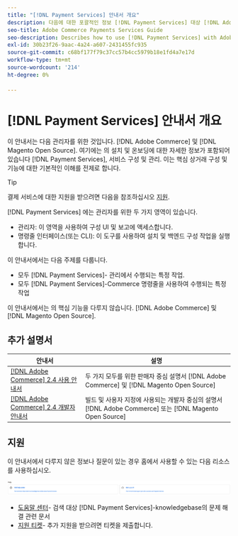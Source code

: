 ```yaml
---
title: "[!DNL Payment Services] 안내서 개요"
description: 다음에 대한 포괄적인 정보 [!DNL Payment Services] 대상 [!DNL Adobe Commerce] 및 [!DNL Magento Open Source] 설치 및 온보딩을 포함한 관리자
seo-title: Adobe Commerce Payments Services Guide
seo-description: Describes how to use [!DNL Payment Services] with Adobe Commerce or [!DNL Magento Open Source].
exl-id: 30b23f26-9aac-4a24-a607-2431455fc935
source-git-commit: c68bf177f79c37cc57b4cc5979b18e1fd4a7e17d
workflow-type: tm+mt
source-wordcount: '214'
ht-degree: 0%

---
```


# [!DNL Payment Services] 안내서 개요

이 안내서는 다음 관리자를 위한 것입니다. [!DNL Adobe Commerce] 및 [!DNL Magento Open Source]. 여기에는 의 설치 및 온보딩에 대한 자세한 정보가 포함되어 있습니다 [!DNL Payment Services], 서비스 구성 및 관리. 이는 핵심 상거래 구성 및 기능에 대한 기본적인 이해를 전제로 합니다.

>[!TIP]
>
>결제 서비스에 대한 지원을 받으려면 다음을 참조하십시오 [지원](#support).

[!DNL Payment Services] 에는 관리자를 위한 두 가지 영역이 있습니다.

* 관리자: 이 영역을 사용하여 구성 UI 및 보고에 액세스합니다.
* 명령줄 인터페이스(또는 CLI): 이 도구를 사용하여 설치 및 백엔드 구성 작업을 실행합니다.

이 안내서에서는 다음 주제를 다룹니다.

* 모두 [!DNL Payment Services]- 관리에서 수행되는 특정 작업.
* 모두 [!DNL Payment Services]-Commerce 명령줄을 사용하여 수행되는 특정 작업

이 안내서에서는 의 핵심 기능을 다루지 않습니다. [!DNL Adobe Commerce] 및 [!DNL Magento Open Source].

## 추가 설명서

| 안내서 | 설명 |
|------ | ----------- |
| [[!DNL Adobe Commerce] 2.4 사용 안내서](https://experienceleague.adobe.com/docs/commerce-admin/user-guides/home.html) | 두 가지 모두를 위한 판매자 중심 설명서 [!DNL Adobe Commerce] 및 [!DNL Magento Open Source] |
| [[!DNL Adobe Commerce] 2.4 개발자 안내서](https://developer.adobe.com/commerce/docs) | 빌드 및 사용자 지정에 사용되는 개발자 중심의 설명서 [!DNL Adobe Commerce] 또는 [!DNL Magento Open Source] |

## 지원

이 안내서에서 다루지 않은 정보나 질문이 있는 경우 홈에서 사용할 수 있는 다음 리소스를 사용하십시오.

![도움말 리소스](assets/help-resources.png)

* [도움말 센터](https://experienceleague.adobe.com/docs/commerce-knowledge-base/kb/overview.html)- 검색 대상 [!DNL Payment Services]-knowledgebase의 문제 해결 관련 문서
* [지원 티켓](https://experienceleague.adobe.com/docs/commerce-knowledge-base/kb/help-center-guide/magento-help-center-user-guide.html#submit-ticket)- 추가 지원을 받으려면 티켓을 제출합니다.

